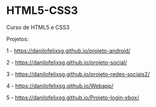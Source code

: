 # HTML5-CSS3
 Curso de HTML5 e CSS3 

 Projetos: 

 1 - https://danilofelixsg.github.io/projeto-android/

 2 - https://danilofelixsg.github.io/projeto-social/

 3 - https://danilofelixsg.github.io/projeto-redes-sociais2/
 
 4 - https://danilofelixsg.github.io/Webapp/

 5 - https://danilofelixsg.github.io/Projeto-login-xbox/